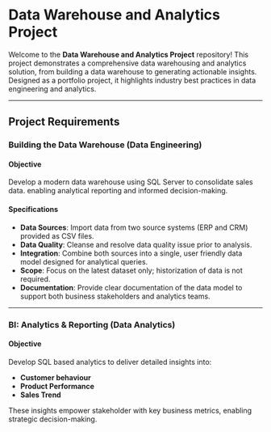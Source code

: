 # Data Warehouse and Analytics Project

Welcome to the **Data Warehouse and Analytics Project** repository!
This project demonstrates a comprehensive data warehousing and analytics solution, from building a data warehouse to generating actionable insights. Designed as a portfolio project, it highlights industry best practices in data engineering and analytics.

---

## Project Requirements 

### Building the Data Warehouse (Data Engineering)

#### Objective
Develop a modern data warehouse using SQL Server to consolidate sales data. enabling analytical reporting and informed decision-making.

#### Specifications 
- **Data Sources**: Import data from two source systems (ERP and CRM) provided as CSV files.
- **Data Quality**: Cleanse and resolve data quality issue prior to analysis.
- **Integration**: Combine both sources into a single, user friendly data model designed for analytical queries.
- **Scope**: Focus on the latest dataset only; historization of data is not required.
- **Documentation**: Provide clear documentation of the data model to support both business stakeholders and analytics teams.

---

### BI: Analytics & Reporting (Data Analytics)

#### Objective
Develop SQL based analytics to deliver detailed insights into:
- **Customer behaviour**
- **Product Performance**
- **Sales Trend**

These insights empower stakeholder with key business metrics, enabling strategic decision-making.



